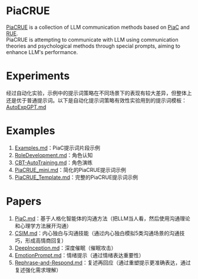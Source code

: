 # PiaCRUE

[PiaCRUE](PiaCRUE.md) is a collection of LLM communication methods based on [PiaC](Papers/PiaC.md) and [RUE](Examples/PiaCRUE_mini.md).  
PiaCRUE is attempting to communicate with LLM using communication theories and psychological methods through special prompts, aiming to enhance LLM's performance.

# Experiments
经过自动化实验，示例中的提示词策略在不同场景下的表现有较大差异，但整体上还是优于普通提示词。以下是自动化提示词策略有效性实验用到的提示词模板：   
[AutoExpGPT.md](AutoExpGPT.md)

# Examples

1. [Examples.md](Examples.md)：PiaC提示词片段示例
2. [RoleDevelopment.md](Examples/RoleDevelopment.md)：角色认知
3. [CBT-AutoTraining.md](Examples/CBT-AutoTraining.md)：角色演练
4. [PiaCRUE_mini.md](Examples/PiaCRUE_mini.md)：简化的PiaCRUE提示词示例
5. [PiaCRUE_Template.md](Examples/PiaCRUE_Template.md)：完整的PiaCRUE提示词示例

# Papers

1. [PiaC.md](Papers/PiaC.md)：基于人格化智能体的沟通方法（把LLM当人看，然后使用沟通理论和心理学方法展开沟通）
2. [CSIM.md](Papers/CSIM.md)：内心独白与沟通技能（通过内心独白模拟5类沟通场景的沟通技巧，形成高情商回复）
3. [DeepInception.md](Papers/DeepInception.md)：深度催眠（催眠攻击）
4. [EmotionPrompt.md](Papers/EmotionPrompt.md)：情绪提示（通过情绪表达重要性）
5. [Rephrase-and-Respond.md](Papers/Rephrase-and-Respond.md)：复述再回应（通过重塑提示更准确表达，通过复述强化需求理解）
